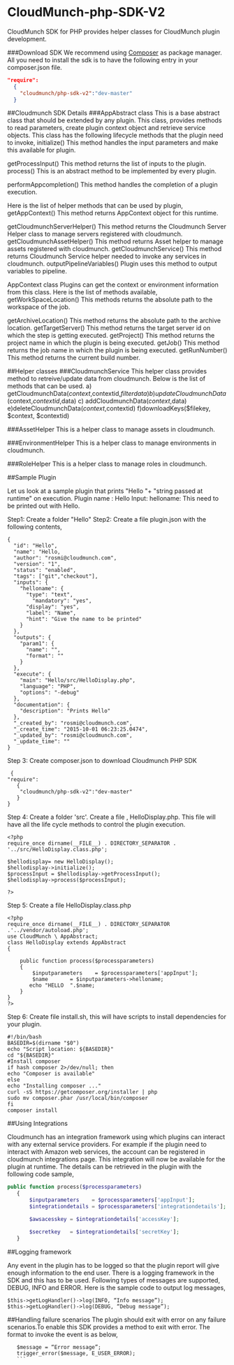 # CloudMunch-php-SDK-V2
CloudMunch SDK for PHP provides helper classes for CloudMunch plugin development.

###Download SDK
We recommend using [Composer](https://getcomposer.org/ "Composer") as package manager. All you need to install the sdk is to have the following entry in your composer.json file.

```json
"require": 
  {
    "cloudmunch/php-sdk-v2":"dev-master"
  }

```

##Cloudmunch SDK Details
###AppAbstract class
This is a base abstract class that should be extended by any plugin. 
This class, provides methods to read parameters, create plugin context object and retrieve service objects.
This class has the following lifecycle methods that the plugin need to invoke,
initialize()
This method handles the input parameters and make this available for plugin.

getProcessInput()
This method returns the list of inputs to the plugin.
process()
This is an abstract method to be implemented by every plugin.

performAppcompletion()
This method handles the completion of a plugin execution.
 
 
Here is  the list of helper methods that can be used by plugin,
getAppContext()
This method returns AppContext object for this runtime.

getCloudmunchServerHelper()
This method returns the Cloudmunch Server Helper class to manage servers registered with cloudmunch.
getCloudmunchAssetHelper()
This method returns Asset helper to manage assets registered with cloudmunch.
getCloudmunchService()
This method returns Cloudmunch Service helper needed to invoke any services in cloudmunch.
outputPipelineVariables()
Plugin uses this method to output variables to pipeline.
 
AppContext class
Plugins can get the context or environment information from this class.
Here is the list of methods available,
getWorkSpaceLocation()
This methods returns the absolute path to the workspace of the job.

getArchiveLocation()
This method returns the absolute path to the archive location.
getTargetServer()
This method returns the target server id on which the step is getting executed.
getProject()
This method returns the project name in which the plugin is being executed.
getJob()
This method returns the job name in which the plugin is being executed.
getRunNumber()
This method returns the current build number.
 
##Helper classes
###CloudmunchService
This helper class provides method to retreive/update data from cloudmunch.
Below is the list of methods that can be used.
a) getCloudmunchData($context,$contextid,$filterdata)
b)updateCloudmunchData($context,$contextid,$data)
c) addCloudmunchData($context,$data)
e)deleteCloudmunchData($context,$contextid)
f)downloadKeys($filekey, $context, $contextid)
 
###AssetHelper
This is a helper class to manage assets in cloudmunch.

###EnvironmentHelper
This is a helper class to manage environments in cloudmunch.
 
###RoleHelper
This is a helper class to manage roles in cloudmunch.
 



##Sample Plugin     
 
Let us look at a sample plugin that prints "Hello "+ "string passed at runtime" on execution.
Plugin name : Hello
Input: helloname: This need to be printed out with Hello.
 
Step1: Create a folder "Hello"
Step2: Create a file plugin.json with the following contents,

```
{
  "id": "Hello",
  "name": "Hello,
  "author": "rosmi@cloudmunch.com",
  "version": "1",
  "status": "enabled",
  "tags": ["git","checkout"],
  "inputs": {
    "helloname": {
      "type": "text",
        "mandatory": "yes",
      "display": "yes", 
      "label": "Name",
      "hint": "Give the name to be printed"    
    }
  },
  "outputs": {
    "param1": {
      "name": "",
      "format": ""
    }
  },
  "execute": {
    "main": "Hello/src/HelloDisplay.php",
    "language": "PHP",
    "options": "-debug"
  },
  "documentation": {
    "description": "Prints Hello"
  },
  "_created_by": "rosmi@cloudmunch.com",
  "_create_time": "2015-10-01 06:23:25.0474",
  "_updated_by": "rosmi@cloudmunch.com",
  "_update_time": ""
}
 ```
 
Step 3:
Create composer.json to download Cloudmunch PHP SDK 
```
 {
"require": 
   {
    "cloudmunch/php-sdk-v2":"dev-master"
   }
}
``` 

Step 4:
Create a folder 'src'.
Create a file , HelloDisplay.php.
This file will have all the life cycle methods to control the plugin execution.
```
<?php
require_once dirname(__FILE__) . DIRECTORY_SEPARATOR . '../src/HelloDisplay.class.php';
 
$hellodisplay= new HelloDisplay();
$hellodisplay->initialize();
$processInput = $hellodisplay->getProcessInput();
$hellodisplay->process($processInput);
 
?>
```

Step 5:
Create a file HelloDisplay.class.php

```
<?php
require_once dirname(__FILE__) . DIRECTORY_SEPARATOR .'../vendor/autoload.php';
use CloudMunch \ AppAbstract;
class HelloDisplay extends AppAbstract
{
  
    public function process($processparameters)
    {
        $inputparameters    = $processparameters['appInput'];
        $name       = $inputparameters->helloname;
       echo "HELLO  ".$name;
    }
}
?>
```

Step 6:
Create file install.sh, this will have scripts to install dependencies for your plugin.
```
#!/bin/bash
BASEDIR=$(dirname "$0")
echo "Script location: ${BASEDIR}"
cd "${BASEDIR}"
#Install composer
if hash composer 2>/dev/null; then
echo "Composer is available"
else
echo "Installing composer ..."
curl -sS https://getcomposer.org/installer | php
sudo mv composer.phar /usr/local/bin/composer
fi
composer install
 ```



##Using Integrations

Cloudmunch has an integration framework using which plugins can interact with any external service providers.
For example if the plugin need to interact with Amazon web services, the account can be registered in cloudmunch integrations page.
This integration will now be available for the plugin at runtime. The details can be retrieved in the plugin with the following code sample,

 ```php
public function process($processparameters)
    {
        $inputparameters    = $processparameters['appInput'];
        $integrationdetails = $processparameters['integrationdetails'];
 
        $awsacesskey = $integrationdetails['accessKey'];
 
        $secretkey   = $integrationdetails['secretKey'];
    }
```

##Logging framework

Any event in the plugin has to be logged so that the plugin report will give enough information to the end user. There is a logging framework in the SDK and this has to be used.
Following types of messages are supported,
DEBUG, INFO and ERROR.
Here is the sample code to output log messages,
```
$this->getLogHandler()->log(INFO, “Info message”);
$this->getLogHandler()->log(DEBUG, “Debug message”);
```

##Handling failure scenarios
 The plugin should exit with error on any failure scenarios.To enable this SDK provides a method to exit with error. The format to invoke the event is as below,
 ```
    $message = “Error message”;
    trigger_error($message, E_USER_ERROR);
    ```
 
